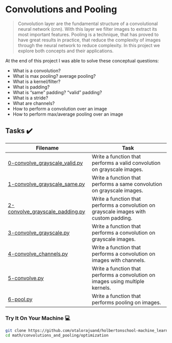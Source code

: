 # Convolutions and Pooling

> Convolution layer are the fundamental structure of a convolutional neural network (cnn). With this layer we filter images to extract its most important features. Pooling is a technique, that has proved to have great results in practice, that reduce the complexity of images through the neural network to reduce complexity. In this project we explore both concepts and their applications.

At the end of this project I was able to solve these conceptual questions:

* What is a convolution?
* What is max pooling? average pooling?
* What is a kernel/filter?
* What is padding?
* What is “same” padding? “valid” padding?
* What is a stride?
* What are channels?
* How to perform a convolution over an image
* How to perform max/average pooling over an image

## Tasks :heavy_check_mark:

| Filename | Task |
| ------ | ------------------------------------------------- | 
| [0-convolve_grayscale_valid.py](https://github.com/otalorajuand/holbertonschool-machine_learning/blob/main/math/convolutions_and_pooling/0-convolve_grayscale_valid.py)| Write a function that performs a valid convolution on grayscale images. | 
| [1-convolve_grayscale_same.py](https://github.com/otalorajuand/holbertonschool-machine_learning/blob/main/math/convolutions_and_pooling/1-convolve_grayscale_same.py)| Write a function that performs a same convolution on grayscale images. | 
| [2-convolve_grayscale_padding.py](https://github.com/otalorajuand/holbertonschool-machine_learning/blob/main/math/convolutions_and_pooling/2-convolve_grayscale_padding.py)| Write a function that performs a convolution on grayscale images with custom padding. | 
| [3-convolve_grayscale.py](https://github.com/otalorajuand/holbertonschool-machine_learning/blob/main/math/convolutions_and_pooling/3-convolve_grayscale.py)| Write a function that performs a convolution on grayscale images. | 
| [4-convolve_channels.py](https://github.com/otalorajuand/holbertonschool-machine_learning/blob/main/math/convolutions_and_pooling/4-convolve_channels.py)| Write a function that performs a convolution on images with channels. | 
| [5-convolve.py](https://github.com/otalorajuand/holbertonschool-machine_learning/blob/main/math/convolutions_and_pooling/5-convolve.py)| Write a function that performs a convolution on images using multiple kernels. | 
| [6-pool.py](https://github.com/otalorajuand/holbertonschool-machine_learning/blob/main/math/convolutions_and_pooling/6-pool.py)| Write a function that performs pooling on images. | 


### Try It On Your Machine :computer:
```bash
git clone https://github.com/otalorajuand/holbertonschool-machine_learning.git
cd math/convolutions_and_pooling/optimization
```
